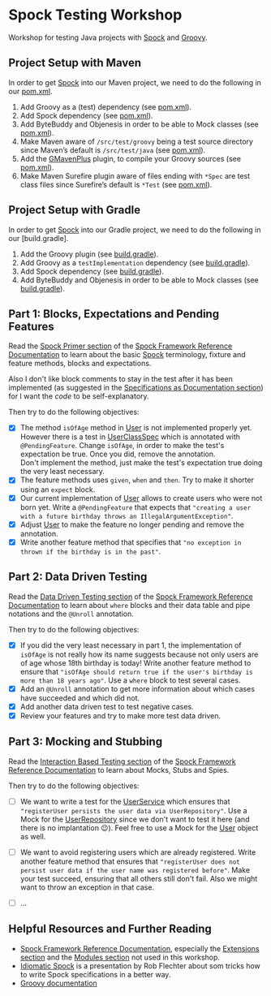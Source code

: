 Spock Testing Workshop
======================
Workshop for testing Java projects with [Spock] and [Groovy].

Project Setup with Maven
------------------------
In order to get [Spock] into our Maven project, we need to do the following in our [pom.xml].

1. Add Groovy as a (test) dependency (see [pom.xml](pom.xml#L27-L33)).
2. Add Spock dependency (see [pom.xml](pom.xml#L35-L40)).
3. Add ByteBuddy and Objenesis in order to be able to Mock classes (see [pom.xml](pom.xml#L42-L58)).
4. Make Maven aware of `/src/test/groovy` being a test source directory since Maven’s default is `/src/test/java` (see [pom.xml](pom.xml#L77-L78)).
5. Add the [GMavenPlus] plugin, to compile your Groovy sources (see [pom.xml](pom.xml#L81-L95)).
6. Make Maven Surefire plugin aware of files ending with `*Spec` are test class files since Surefire’s default is `*Test` (see [pom.xml](pom.xml#L102-L113)).

Project Setup with Gradle
-------------------------
In order to get [Spock] into our Gradle project, we need to do the following in our [build.gradle].

1. Add the Groovy plugin (see [build.gradle](build.gradle#L3)).
2. Add Groovy as a `testImplementation` dependency (see [build.gradle](build.gradle#L12)).
3. Add Spock dependency (see [build.gradle](build.gradle#L13)).
4. Add ByteBuddy and Objenesis in order to be able to Mock classes (see [build.gradle](build.gradle#L14-15)).

Part 1: Blocks, Expectations and Pending Features
-------------------------------------------------
Read the [Spock Primer section] of the [Spock Framework Reference Documentation] to learn about the basic [Spock] terminology, fixture and feature methods, blocks and expectations.

Also I don't like block comments to stay in the test after it has been implemented (as suggested in the [Specifications as Documentation section]) for I want the *code* to be self-explanatory.

Then try to do the following objectives:
- [x] The method `isOfAge` method in [User] is not implemented properly yet. However there is a test in [UserClassSpec] which is annotated with `@PendingFeature`. Change `isOfAge`, in order to make the test's expectation be true. Once you did, remove the annotation.<br/>
  Don't implement the method, just make the test's expectation true doing the very least necessary.
- [x] The feature methods uses `given`, `when` and `then`. Try to make it shorter using an `expect` block.
- [x] Our current implementation of [User] allows to create users who were not born yet. Write a `@PendingFeature` that expects that `"creating a user with a future birthday throws an IllegalArgumentException"`.
- [x] Adjust [User] to make the feature no longer pending and remove the annotation.
- [x] Write another feature method that specifies that `"no exception in thrown if the birthday is in the past"`.

Part 2: Data Driven Testing
---------------------------
Read the [Data Driven Testing section] of the [Spock Framework Reference Documentation] to learn about `where` blocks and their data table and pipe notations and the `@Unroll` annotation.

Then try to do the following objectives:
- [x] If you did the very least necessary in part 1, the implementation of `isOfAge` is not really how its name suggests because not only users are of age whose 18th birthday is today! Write another feature method to ensure that `"isOfAge should return true if the user's birthday is more than 18 years ago"`. Use a `where` block to test several cases.
- [x] Add an `@Unroll` annotation to get more information about which cases have succeeded and which did not.
- [x] Add another data driven test to test negative cases.
- [x] Review your features and try to make more test data driven.

Part 3: Mocking and Stubbing
----------------------------
Read the [Interaction Based Testing section] of the [Spock Framework Reference Documentation] to learn about Mocks, Stubs and Spies.

Then try to do the following objectives:
- [ ] We want to write a test for the [UserService] which ensures that `"registerUser persists the user data via UserRepository"`. Use a Mock for the [UserRepository] since we don't want to test it here (and there is no implantation 😉). Feel free to use a Mock for the [User] object as well.
- [ ] We want to avoid registering users which are already registered. Write another feature method that ensures that `"registerUser does not persist user data if the user name was registered before"`. Make your test succeed, ensuring that all others still don't fail. Also we might want to throw an exception in that case.
- [ ] ...


Helpful Resources and Further Reading
-------------------------------------
* [Spock Framework Reference Documentation], especially the [Extensions section] and the [Modules section] not used in this workshop.
* [Idiomatic Spock] is a presentation by Rob Flechter about som tricks how to write Spock specifications in a better way.
* [Groovy documentation]


[GMavenPlus]: <https://github.com/groovy/GMavenPlus>

[Groovy]: <http://www.groovy-lang.org/>
[Groovy documentation]: <http://www.groovy-lang.org/documentation.html>

[Spock]: <http://spockframework.org/>
[Spock Framework Reference Documentation]: <http://docs.spockframework.org/>
[Spock Primer section]: <http://spockframework.org/spock/docs/1.3/spock_primer.html>
[Specifications as Documentation section]: <http://spockframework.org/spock/docs/1.3/spock_primer.html#specs-as-doc>
[Data Driven Testing section]: <http://spockframework.org/spock/docs/1.3/data_driven_testing.html>
[Interaction Based Testing section]: <http://spockframework.org/spock/docs/1.3/interaction_based_testing.html>
[Extensions section]: <http://spockframework.org/spock/docs/1.3/extensions.html>
[Modules section]: <http://spockframework.org/spock/docs/1.3/modules.html>

[Idiomatic Spock]: <https://github.com/robfletcher/idiomatic-spock/blob/master/Idiomatic%20Spock.pdf>

[pom.xml]: <pom.xml>

[User]: <src/main/java/de/assertagile/workshop/spocktesting/User.java>
[UserClassSpec]: <src/test/groovy/de/assertagile/workshop/spocktesting/UserClassSpec.groovy>
[UserEntity]: <src/main/java/de/assertagile/workshop/spocktesting/UserEntity.java>
[UserRepository]: <src/main/java/de/assertagile/workshop/spocktesting/UserRepository.java>
[UserService]: <src/main/java/de/assertagile/workshop/spocktesting/UserService.java>
[UserServiceClassSpec]: <src/test/groovy/de/assertagile/workshop/spocktesting/UserServiceClassSpec.groovy>
